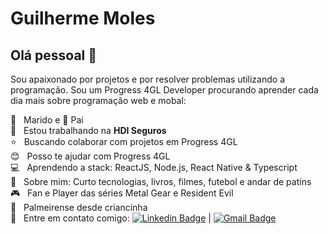 # Guilherme Moles

## Olá pessoal 👋
Sou apaixonado por projetos e por resolver problemas utilizando a programação.
Sou um Progress 4GL Developer procurando aprender cada dia mais sobre programação web e mobal:

:woman: &nbsp; Marido e :girl: Pai
 <br/>:green_heart:  &nbsp; Estou trabalhando na **HDI Seguros**
 <br/> :star: &nbsp; Buscando colaborar com projetos em Progress 4GL
 <br/> :blush: &nbsp; Posso te ajudar com Progress 4GL
 <br/> :computer: &nbsp; Aprendendo a stack: ReactJS, Node.js, React Native & Typescript
 <br/> 💬  &nbsp; Sobre mim: Curto tecnologias, livros, filmes, futebol e andar de patins
 <br/> :video_game: &nbsp; Fan e Player das séries Metal Gear e Resident Evil
 <br/> :pig: &nbsp; Palmeirense desde criancinha
 <br/> :email: &nbsp; Entre em contato comigo: [![Linkedin Badge](https://img.shields.io/badge/-GuilhermeMoles-blue?style=flat-square&logo=Linkedin&logoColor=white&link=https://www.linkedin.com/in/t/)](https://br.linkedin.com/in/guilhermemoles) 
| 
[![Gmail Badge](https://img.shields.io/badge/-guilherme.moles@gmail.com-c14438?style=flat-square&logo=Gmail&logoColor=white&link=mailto:guilherme.moles@gmail.com)](mailto:guilherme.moles@gmail.com)
